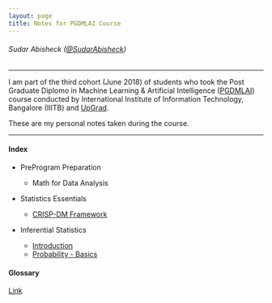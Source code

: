```yaml
---
layout: page
title: Notes for PGDMLAI Course
---
```


###### Sudar Abisheck ([@SudarAbisheck](https://twitter.com/SudarAbisheck))
---

I am part of the third cohort (June 2018) of students who took the Post Graduate Diplomo in Machine Learning & Artificial Intelligence ([PGDMLAI](https://upgrad.com/machine-learning-and-artificial-intelligence/)) course conducted by International Institute of Information Technology, Bangalore (IIITB) and [UpGrad](http://www.upgrad.com).

These are my personal notes taken during the course. 

---
#### Index

- PreProgram Preparation
    * Math for Data Analysis

- Statistics Essentials
    * [CRISP-DM Framework]({{site.url}}/pgdmlai-notes/statistics-essentials/crisp-dm)

- Inferential Statistics
    * [Introduction]({{site.url}}/pgdmlai-notes/inferential-statistics)
    * [Probability - Basics]({{site.url}}/pgdmlai-notes/inferential-statistics/basic-probability)


#### Glossary

[Link]({{site.url}}/pgdmlai-notes/glossary/)
